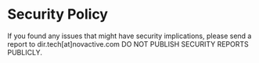 Security Policy
===============

If you found any issues that might have security implications,
please send a report to dir.tech[at]novactive.com
DO NOT PUBLISH SECURITY REPORTS PUBLICLY.

